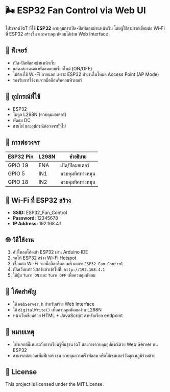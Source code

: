 # 🌬️ ESP32 Fan Control via Web UI

โปรเจกต์ IoT ที่ใช้ **ESP32** ควบคุมการเปิด-ปิดพัดลมผ่านหน้าเว็บ โดยผู้ใช้สามารถเชื่อมต่อ Wi-Fi ที่ ESP32 สร้างขึ้น และควบคุมพัดลมได้ผ่าน Web Interface

## 📌 ฟีเจอร์

- เปิด-ปิดพัดลมผ่านหน้าเว็บ
- แสดงสถานะของพัดลมแบบเรียลไทม์ (ON/OFF)
- ไม่ต้องใช้ Wi-Fi ภายนอก เพราะ ESP32 ทำงานในโหมด Access Point (AP Mode)
- รองรับการใช้งานจากมือถือหรือคอมพิวเตอร์

## 🧾 อุปกรณ์ที่ใช้

- ESP32
- โมดูล L298N (ควบคุมมอเตอร์)
- พัดลม DC
- สายไฟ และอุปกรณ์ต่อวงจรทั่วไป

## 🔌 การต่อวงจร

| ESP32 Pin | L298N | คำอธิบาย |
|----------|-------|-----------|
| GPIO 19  | ENA   | เปิด/ปิดมอเตอร์ |
| GPIO 5   | IN1   | ควบคุมทิศทางหมุน |
| GPIO 18  | IN2   | ควบคุมทิศทางหมุน |

## 📶 Wi-Fi ที่ ESP32 สร้าง

- **SSID:** ESP32_Fan_Control  
- **Password:** 12345678  
- **IP Address:** 192.168.4.1

## 🌐 วิธีใช้งาน

1. อัปโหลดโค้ดเข้า ESP32 ผ่าน Arduino IDE
2. รอให้ ESP32 สร้าง Wi-Fi Hotspot
3. เชื่อมต่อ Wi-Fi จากมือถือหรือคอมพิวเตอร์: `ESP32_Fan_Control`
4. เปิดเว็บเบราว์เซอร์แล้วเข้าไปที่: `http://192.168.4.1`
5. ใช้ปุ่ม `Turn ON` และ `Turn OFF` เพื่อควบคุมพัดลม

## 🧠 โค้ดสำคัญ

- ใช้ `WebServer.h` สำหรับสร้าง Web Interface
- ใช้ `digitalWrite()` เพื่อควบคุมพัดลมผ่าน L298N
- หน้าเว็บเขียนด้วย HTML + JavaScript สำหรับเรียก endpoint

## 🚧 หมายเหตุ

- โปรเจกต์นี้เหมาะกับการเรียนรู้พื้นฐาน IoT และการควบคุมอุปกรณ์ด้วย Web Server บน ESP32
- สามารถต่อยอดเพิ่มฟีเจอร์ เช่น ควบคุมความเร็วพัดลม หรือใช้เซนเซอร์วัดอุณหภูมิร่วมด้วย

## 📁 License

This project is licensed under the MIT License.